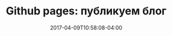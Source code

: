 ---
date: 2017-04-09T10:58:08-04:00
description: "???"
featured_image: "/hero/system.png"
images: ["/hero/system.png"]
tags: ["linux", "system administration"]
categories: "it"
title: "Github pages: публикуем блог"
comment: false
---